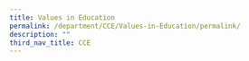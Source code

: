 ```yaml
---
title: Values in Education
permalink: /department/CCE/Values-in-Education/permalink/
description: ""
third_nav_title: CCE
---
```

